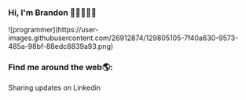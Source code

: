 ### Hi, I'm Brandon 👋🏽👨🏽‍💻

<!--
**jairopadilla19/jairopadilla19** is a ✨ _special_ ✨ repository because its `README.md` (this file) appears on your GitHub profile.

Here are some ideas to get you started:

- 🔭 I’m currently working on ...
- 🌱 I’m currently learning ...
- 👯 I’m looking to collaborate on ...
- 🤔 I’m looking for help with ...
- 💬 Ask me about ...
- 📫 How to reach me: ...
- 😄 Pronouns: ...
- ⚡ Fun fact: ...
-->![programmer](https://user-images.githubusercontent.com/26912874/129805105-7f40a630-9573-485a-98bf-88edc8839a93.png)

### Find me around the web🌎:

Sharing updates on Linkedin

